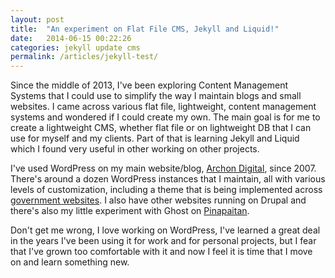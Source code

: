 ```yaml
---
layout: post
title:  "An experiment on Flat File CMS, Jekyll and Liquid!"
date:   2014-06-15 00:22:26
categories: jekyll update cms
permalink: /articles/jekyll-test/
---
```


Since the middle of 2013, I've been exploring Content Management Systems that I could use to simplify the way I maintain blogs and small websites. I came across various flat file, lightweight, content management systems and wondered if I could create my own. The main goal is for me to create a lightweight CMS, whether flat file or on lightweight DB that I can use for myself and my clients. Part of that is learning Jekyll and Liquid which I found very useful in other working on other projects.

I've used WordPress on my main website/blog, [Archon Digital](http://archondigital.com), since 2007. There's around a dozen WordPress instances that I maintain, all with various levels of customization, including a theme that is being implemented across [government websites](/projects/govph). I also have other websites running on Drupal and there's also my little experiment with Ghost on [Pinapaitan](http://pinapaitan.com).

Don't get me wrong, I love working on WordPress, I've learned a great deal in the years I've been using it for work and for personal projects, but I fear that I've grown too comfortable with it and now I feel it is time that I move on and learn something new.




